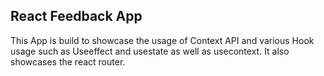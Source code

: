 ## React Feedback App

This App is build to showcase the usage of Context API and various Hook usage such as Useeffect and usestate as well as usecontext. It also showcases the react router.